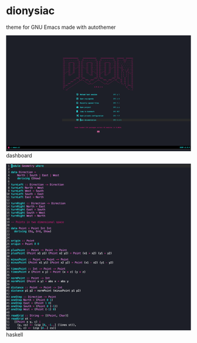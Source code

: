 # dionysiac
theme for GNU Emacs made with autothemer 

![theme dashboard](/assets/dashboard.png)
dashboard


![haskell dashboard](/assets/haskell.png)
haskell
